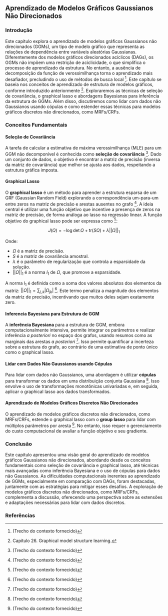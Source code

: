 ## Aprendizado de Modelos Gráficos Gaussianos Não Direcionados

### Introdução
Este capítulo explora o aprendizado de modelos gráficos Gaussianos não direcionados (GGMs), um tipo de modelo gráfico que representa as relações de dependência entre variáveis aleatórias Gaussianas. Diferentemente dos modelos gráficos direcionados acíclicos (DAGs), os GGMs não impõem uma restrição de aciclicidade, o que simplifica o processo de aprendizado da estrutura. No entanto, a ausência de decomposição da função de verossimilhança torna o aprendizado mais desafiador, precludindo o uso de métodos de busca local [^938]. Este capítulo se baseia nos conceitos de aprendizado de estrutura de modelos gráficos, conforme introduzido anteriormente [^907]. Exploraremos as técnicas de seleção de covariância, o graphical lasso e abordagens Bayesianas para inferência da estrutura de GGMs. Além disso, discutiremos como lidar com dados não Gaussianos usando cópulas e como estender essas técnicas para modelos gráficos discretos não direcionados, como MRFs/CRFs.

### Conceitos Fundamentais

#### Seleção de Covariância
A tarefa de calcular a estimativa de máxima verossimilhança (MLE) para um GGM não decomponível é conhecida como **seleção de covariância** [^938]. Dado um conjunto de dados, o objetivo é encontrar a matriz de precisão (inversa da matriz de covariância) que melhor se ajusta aos dados, respeitando a estrutura gráfica imposta.

#### Graphical Lasso
O **graphical lasso** é um método para aprender a estrutura esparsa de um GRF (Gaussian Random Field) explorando a correspondência um-para-um entre zeros na matriz de precisão e arestas ausentes no grafo [^938]. A ideia central é utilizar uma função objetivo que incentive a presença de zeros na matriz de precisão, de forma análoga ao lasso na regressão linear. A função objetivo do graphical lasso pode ser expressa como [^939]:

$$
J(\Omega) = -\log \det \Omega + \text{tr}(S\Omega) + \lambda ||\Omega||_1
$$

Onde:
*   $\Omega$ é a matriz de precisão.
*   $S$ é a matriz de covariância amostral.
*   $\lambda$ é o parâmetro de regularização que controla a esparsidade da solução.
*   $||\Omega||_1$ é a norma $l_1$ de $\Omega$, que promove a esparsidade.

A norma $l_1$ é definida como a soma dos valores absolutos dos elementos da matriz: $||\Omega||_1 = \sum_{j,k} |\Omega_{jk}|$ [^940]. Este termo penaliza a magnitude dos elementos da matriz de precisão, incentivando que muitos deles sejam exatamente zero.

#### Inferencia Bayesiana para Estrutura de GGM
A **inferência Bayesiana** para a estrutura de GGM, embora computacionalmente intensiva, permite integrar os parâmetros e realizar inferência *a posteriori* no espaço dos grafos, usando resumos como as marginais das arestas *a posteriori* [^938]. Isso permite quantificar a incerteza sobre a estrutura do grafo, ao contrário de uma estimativa de ponto único como o graphical lasso.

#### Lidar com Dados Não Gaussianos usando Cópulas
Para lidar com dados não Gaussianos, uma abordagem é utilizar **cópulas** para transformar os dados em uma distribuição conjunta Gaussiana [^938]. Isso envolve o uso de transformações monotônicas univariadas e, em seguida, aplicar o graphical lasso aos dados transformados.

#### Aprendizado de Modelos Gráficos Discretos Não Direcionados
O aprendizado de modelos gráficos discretos não direcionados, como MRFs/CRFs, estende o graphical lasso com o **group lasso** para lidar com múltiplos parâmetros por aresta [^938]. No entanto, isso requer o gerenciamento do custo computacional de avaliar a função objetivo e seu gradiente.

### Conclusão
Este capítulo apresentou uma visão geral do aprendizado de modelos gráficos Gaussianos não direcionados, abordando desde os conceitos fundamentais como seleção de covariância e graphical lasso, até técnicas mais avançadas como inferência Bayesiana e o uso de cópulas para dados não Gaussianos. As dificuldades computacionais inerentes ao aprendizado de GGMs, especialmente em comparação com DAGs, foram destacadas, juntamente com as estratégias para mitigar esses desafios. A exploração de modelos gráficos discretos não direcionados, como MRFs/CRFs, complementa a discussão, oferecendo uma perspectiva sobre as extensões e adaptações necessárias para lidar com dados discretos.

### Referências
[^907]: Capítulo 26. Graphical model structure learning.
[^938]:  (Trecho do contexto fornecido)
[^939]:  (Trecho do contexto fornecido)
[^940]: (Trecho do contexto fornecido)
<!-- END -->